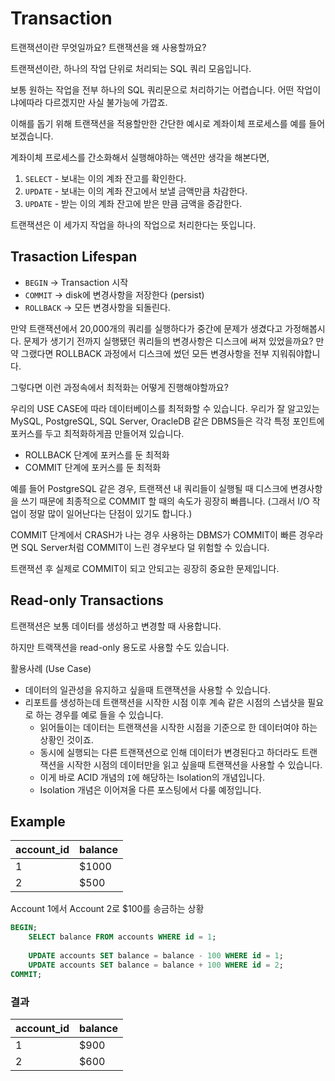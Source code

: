 # Transaction

트랜잭션이란 무엇일까요? 트랜잭션을 왜 사용할까요?

트랜잭션이란, 하나의 작업 단위로 처리되는 SQL 쿼리 모음입니다.

보통 원하는 작업을 전부 하나의 SQL 쿼리문으로 처리하기는 어렵습니다. 어떤 작업이냐에따라 다르겠지만 사실 불가능에 가깝죠.

이해를 돕기 위해 트랜잭션을 적용할만한 간단한 예시로 계좌이체 프로세스를 예를 들어보겠습니다.

계좌이체 프로세스를 간소화해서 실행해야하는 액션만 생각을 해본다면,

1. `SELECT` - 보내는 이의 계좌 잔고를 확인한다.
2. `UPDATE` - 보내는 이의 계좌 잔고에서 보낼 금액만큼 차감한다.
3. `UPDATE` - 받는 이의 계좌 잔고에 받은 만큼 금액을 증감한다.

트랜잭션은 이 세가지 작업을 하나의 작업으로 처리한다는 뜻입니다.

## Trasaction Lifespan

- `BEGIN` → Transaction 시작
- `COMMIT` → disk에 변경사항을 저장한다 (persist)
- `ROLLBACK` → 모든 변경사항을 되돌린다.
  
만약 트랜잭션에서 20,000개의 쿼리를 실행하다가 중간에 문제가 생겼다고 가정해봅시다. 문제가 생기기 전까지 실행됐던 쿼리들의 변경사항은 디스크에 써져 있었을까요? 만약 그랬다면 ROLLBACK 과정에서 디스크에 썼던 모든 변경사항을 전부 지워줘야합니다.

그렇다면 이런 과정속에서 최적화는 어떻게 진행해야할까요?

우리의 USE CASE에 따라 데이터베이스를 최적화할 수 있습니다. 우리가 잘 알고있는 MySQL, PostgreSQL, SQL Server, OracleDB 같은 DBMS들은 각각 특정 포인트에 포커스를 두고 최적화하게끔 만들어져 있습니다.

- ROLLBACK 단계에 포커스를 둔 최적화
- COMMIT 단계에 포커스를 둔 최적화

예를 들어 PostgreSQL 같은 경우, 트랜잭션 내 쿼리들이 실행될 때 디스크에 변경사항을 쓰기 때문에 최종적으로 COMMIT 할 때의 속도가 굉장히 빠릅니다. (그래서 I/O 작업이 정말 많이 일어난다는 단점이 있기도 합니다.)

COMMIT 단계에서 CRASH가 나는 경우 사용하는 DBMS가 COMMIT이 빠른 경우라면 SQL Server처럼 COMMIT이 느린 경우보다 덜 위험할 수 있습니다.

트랜잭션 후 실제로 COMMIT이 되고 안되고는 굉장히 중요한 문제입니다.

## Read-only Transactions

트랜잭션은 보통 데이터를 생성하고 변경할 때 사용합니다.

하지만 트랙잭션을 read-only 용도로 사용할 수도 있습니다.

활용사례 (Use Case)
- 데이터의 일관성을 유지하고 싶을때 트랜잭션을 사용할 수 있습니다.
- 리포트를 생성하는데 트랜잭션을 시작한 시점 이후 계속 같은 시점의 스냅샷을 필요로 하는 경우를 예로 들을 수 있습니다.
  - 읽어들이는 데이터는 트랜잭션을 시작한 시점을 기준으로 한 데이터여야 하는 상황인 것이죠.
  - 동시에 실행되는 다른 트랜잭션으로 인해 데이터가 변경된다고 하더라도 트랜잭션을 시작한 시점의 데이터만을 읽고 싶을때 트랜잭션을 사용할 수 있습니다.
  - 이게 바로 ACID 개념의 `I`에 해당하는 Isolation의 개념입니다.
  - Isolation 개념은 이어져올 다른 포스팅에서 다룰 예정입니다.

## Example

| account_id | balance |
|------------|---------|
| 1          | $1000   |
| 2          | $500    |

Account 1에서 Account 2로 $100를 송금하는 상황

```sql
BEGIN;
    SELECT balance FROM accounts WHERE id = 1;
    
    UPDATE accounts SET balance = balance - 100 WHERE id = 1;
    UPDATE accounts SET balance = balance + 100 WHERE id = 2;
COMMIT;
```

### 결과
| account_id | balance |
|------------|---------|
| 1          | $900    |
| 2          | $600    |
